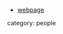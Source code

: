 
* [webpage](http://www.bristol.ac.uk/school-of-arts/people/stuart-m-presnell/index.html)

category: people
